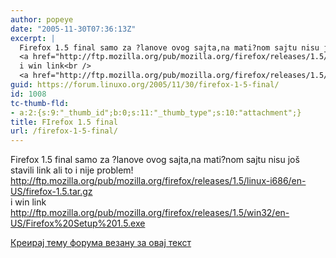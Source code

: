 ```yaml
---
author: popeye
date: "2005-11-30T07:36:13Z"
excerpt: |
  Firefox 1.5 final samo za ?lanove ovog sajta,na mati?nom sajtu nisu još stavili link ali to i nije problem!<br />
  <a href="http://ftp.mozilla.org/pub/mozilla.org/firefox/releases/1.5/linux-i686/en-US/firefox-1.5.tar.gz">http://ftp.mozilla.org/pub/mozilla.org/firefox/releases/1.5/linux-i686/en-US/firefox-1.5.tar.gz</a><br />
  i win link<br />
  <a href="http://ftp.mozilla.org/pub/mozilla.org/firefox/releases/1.5/win32/en-US/Firefox%20Setup%201.5.exe">http://ftp.mozilla.org/pub/mozilla.org/firefox/releases/1.5/win32/en-US/Firefox%20Setup%201.5.exe</a><br />
guid: https://forum.linuxo.org/2005/11/30/firefox-1-5-final/
id: 1008
tc-thumb-fld:
- a:2:{s:9:"_thumb_id";b:0;s:11:"_thumb_type";s:10:"attachment";}
title: FIrefox 1.5 final
url: /firefox-1-5-final/
---
```

Firefox 1.5 final samo za ?lanove ovog sajta,na mati?nom sajtu nisu još stavili link ali to i nije problem!  
<http://ftp.mozilla.org/pub/mozilla.org/firefox/releases/1.5/linux-i686/en-US/firefox-1.5.tar.gz>  
i win link  
<http://ftp.mozilla.org/pub/mozilla.org/firefox/releases/1.5/win32/en-US/Firefox%20Setup%201.5.exe>  
<!--break-->

[Креирај тему форума везану за овај текст](https://linuxo.org/nova-tema-na-forumu/?se_pid=1008)
